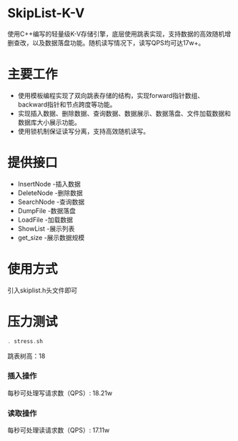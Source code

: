 # SkipList-K-V

使用C++编写的轻量级K-V存储引擎，底层使用跳表实现，支持数据的高效随机增删查改，以及数据落盘功能。随机读写情况下，读写QPS均可达17w+。

# 主要工作
+ 使用模板编程实现了双向跳表存储的结构，实现forward指针数组、backward指针和节点跨度等功能。
+ 实现插入数据、删除数据、查询数据、数据展示、数据落盘、文件加载数据和数据库大小展示功能。
+ 使用锁机制保证读写分离，支持高效随机读写。

# 提供接口
+ InsertNode -插入数据
+ DeleteNode -删除数据
+ SearchNode -查询数据
+ DumpFile -数据落盘
+ LoadFile -加载数据
+ ShowList -展示列表
+ get_size -展示数据规模

# 使用方式
引入skiplist.h头文件即可

# 压力测试
```cpp
. stress.sh
```
跳表树高：18
### 插入操作
每秒可处理写请求数（QPS）: 18.21w

### 读取操作
每秒可处理读请求数（QPS）: 17.11w
